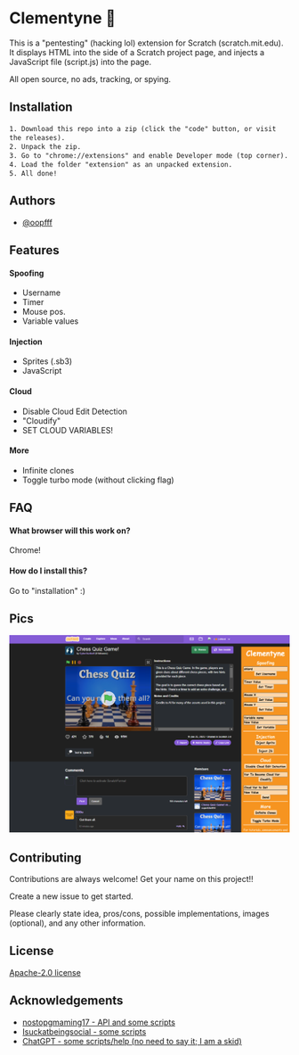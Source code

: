 
# Clementyne 🍊

This is a "pentesting" (hacking lol) extension for Scratch (scratch.mit.edu). It displays HTML into the side of a Scratch project page, and injects a JavaScript file (script.js) into the page.

All open source, no ads, tracking, or spying.

## Installation

    1. Download this repo into a zip (click the "code" button, or visit the releases).
    2. Unpack the zip.
    3. Go to "chrome://extensions" and enable Developer mode (top corner).
    4. Load the folder "extension" as an unpacked extension.
    5. All done!
## Authors

- [@oopfff](https://www.github.com/oopfff)


## Features

#### Spoofing
- Username
- Timer
- Mouse pos.
- Variable values

#### Injection
- Sprites (.sb3)
- JavaScript

#### Cloud
- Disable Cloud Edit Detection
- "Cloudify"
- SET CLOUD VARIABLES!

#### More
- Infinite clones
- Toggle turbo mode (without clicking flag)
## FAQ

#### What browser will this work on?

Chrome!

#### How do I install this?

Go to "installation" :)


## Pics

![screenshot](https://github.com/oopfff/clementyne/blob/main/extension/images/screeny.png?raw=true)


## Contributing

Contributions are always welcome! Get your name on this project!!

Create a new issue to get started.

Please clearly state idea, pros/cons, possible implementations, images (optional), and any other information.
## License

[Apache-2.0 license](https://github.com/oopfff/clementyne?tab=Apache-2.0-1-ov-file#Apache-2.0-1-ov-file)


## Acknowledgements

 - [nostopgmaming17 - API and some scripts](https://github.com/nostopgmaming17/scratchSploit)
 - [Isuckatbeingsocial - some scripts](https://github.com/Isuckatbeingsocial/nvn/blob/main/MAIN.js)
 - [ChatGPT - some scripts/help (no need to say it; I am a skid)](https://chat.com/)
